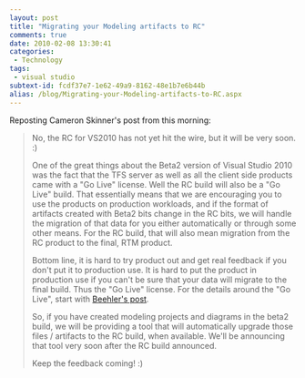 ```yaml
---
layout: post
title: "Migrating your Modeling artifacts to RC"
comments: true
date: 2010-02-08 13:30:41
categories:
 - Technology
tags:
 - visual studio
subtext-id: fcdf37e7-1e62-49a9-8162-48e1b7e6b44b
alias: /blog/Migrating-your-Modeling-artifacts-to-RC.aspx
---
```



Reposting Cameron Skinner's post from this morning:

> No, the RC for VS2010 has not yet hit the wire, but it will be very soon. :)
> 
> One of the great things about the Beta2 version of Visual Studio 2010 was the fact that the TFS server as well as all the client side products came with a "Go Live" license. Well the RC build will also be a "Go Live" build. That essentially means that we are encouraging you to use the products on production workloads, and if the format of artifacts created with Beta2 bits change in the RC bits, we will handle the migration of that data for you either automatically or through some other means. For the RC build, that will also mean migration from the RC product to the final, RTM product.
> 
> Bottom line, it is hard to try product out and get real feedback if you don't put it to production use. It is hard to put the product in production use if you can't be sure that your data will migrate to the final build. Thus the "Go Live" license. For the details around the "Go Live", start with [Beehler's post](http://blogs.msdn.com/jeffbe/archive/2010/02/08/going-live-with-the-visual-studio-2010-release-candidate.aspx).
> 
> So, if you have created modeling projects and diagrams in the beta2 build, we will be providing a tool that will automatically upgrade those files / artifacts to the RC build, when available. We'll be announcing that tool very soon after the RC build announced.
> 
> Keep the feedback coming! :)
